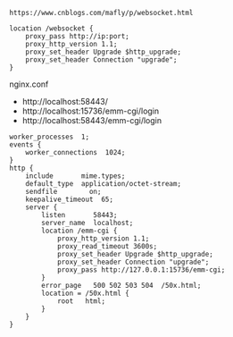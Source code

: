 

```
https://www.cnblogs.com/mafly/p/websocket.html
```




```
location /websocket {
    proxy_pass http://ip:port;
    proxy_http_version 1.1;
    proxy_set_header Upgrade $http_upgrade;
    proxy_set_header Connection "upgrade";
} 
```



nginx.conf

- http://localhost:58443/
- http://localhost:15736/emm-cgi/login
- http://localhost:58443/emm-cgi/login

```
worker_processes  1;
events {
    worker_connections  1024;
}
http {
    include       mime.types;
    default_type  application/octet-stream;
    sendfile        on;
    keepalive_timeout  65;
    server {
        listen       58443;
        server_name  localhost;
        location /emm-cgi {
			proxy_http_version 1.1;
			proxy_read_timeout 3600s;
			proxy_set_header Upgrade $http_upgrade;
			proxy_set_header Connection "upgrade";
			proxy_pass http://127.0.0.1:15736/emm-cgi;
        }
        error_page   500 502 503 504  /50x.html;
        location = /50x.html {
            root   html;
        }
    }
}
```


